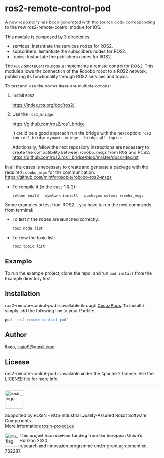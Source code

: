 # ros2-remote-control-pod
A new repository has been generated with the source code corresponding to the new ros2-remote-control module for iOS.

This module is composed by 3 directories:

* services: Instantiate the services nodes for ROS2.
* subscribers: Instantiate the subscribers nodes for ROS2.
* topics: Instantiate the publishers nodes for ROS2.

The `ROS2RemoteControlModule` implements a remote control for ROS2. This module allows the connection of the Robobo robot to a ROS2 network, publishing its functionality through ROS2 services and topics.


To test and use the nodes there are multiple options:

1. Install  ```ROS2```

     https://index.ros.org/doc/ros2/

2. Use the ```ros1_bridge```

     https://github.com/ros2/ros1_bridge

   It could be a good approach run the bridge with the next option:
   `ros2 run ros1_bridge dynamic_bridge --bridge-all-topics`

   Additionally, follow the next repository instructions are necessary to create the compatibility between robobo_msgs from ROS and ROS2:
   https://github.com/ros2/ros1_bridge/blob/master/doc/index.rst


In all the cases is necessary to create and generate a package with the required ```robobo_msgs``` for the communication:
https://github.com/mintforpeople/robobo-ros2-msgs

* To compile it (in the case 1 & 2):

  `colcon build --symlink-install --packages-select robobo_msgs `

Some examples to test from ROS2... you have to run the next commands from terminal:
* To test if the nodes are launched correctly:

  `ros2 node list`
* To view the topic list:

  `ros2 topic list`
<!--

[![CI Status](https://img.shields.io/travis/lbajo/ros2-remote-control-pod.svg?style=flat)](https://travis-ci.org/lbajo/ros2-remote-control-pod)
[![Version](https://img.shields.io/cocoapods/v/ros2-remote-control-pod.svg?style=flat)](https://cocoapods.org/pods/ros2-remote-control-pod)
[![License](https://img.shields.io/cocoapods/l/ros2-remote-control-pod.svg?style=flat)](https://cocoapods.org/pods/ros2-remote-control-pod)
[![Platform](https://img.shields.io/cocoapods/p/ros2-remote-control-pod.svg?style=flat)](https://cocoapods.org/pods/ros2-remote-control-pod)
-->

## Example

To run the example project, clone the repo, and run `pod install` from the Example directory first.


## Installation

ros2-remote-control-pod is available through [CocoaPods](https://cocoapods.org). To install
it, simply add the following line to your Podfile:

```ruby
pod 'ros2-remote-control-pod'
```

## Author

lbajo, lbajo9@gmail.com

## License

ros2-remote-control-pod is available under the Apache 2 license. See the LICENSE file for more info.

***
<!-- 
    ROSIN acknowledgement from the ROSIN press kit
    @ https://github.com/rosin-project/press_kit
-->

<a href="http://rosin-project.eu">
  <img src="http://rosin-project.eu/wp-content/uploads/rosin_ack_logo_wide.png" 
       alt="rosin_logo" height="60" >
</a>

Supported by ROSIN - ROS-Industrial Quality-Assured Robot Software Components.  
More information: <a href="http://rosin-project.eu">rosin-project.eu</a>

<img src="http://rosin-project.eu/wp-content/uploads/rosin_eu_flag.jpg" 
     alt="eu_flag" height="45" align="left" >  

This project has received funding from the European Union’s Horizon 2020  
research and innovation programme under grant agreement no. 732287. 

